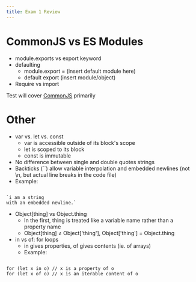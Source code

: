 ```yaml
---
title: Exam 1 Review
---
```

# CommonJS vs ES Modules

- module.exports vs export keyword
- defaulting
	- module.export = (insert default module here)
	- default export (insert module/object)
- Require vs import

Test will cover <u>CommonJS</u> primarily

# Other

- var vs. let vs. const
	- var is accessible outside of its block's scope
	- let is scoped to its block
	- const is immutable
- No difference between single and double quotes strings
- Backticks (\`\`) allow variable interpolation and embedded newlines (not \n, but actual line breaks in the code file)
- Example:
```JS

`i am a string
with an embedded newline.`

```
- Object\[thing\] vs Object.thing
	- In the first, thing is treated like a variable name rather than a property name
	- Object\[thing\] ≠ Object\['thing'\], Object\['thing'\] = Object.thing
- in vs of: for loops
	- in gives properties, of gives contents (ie. of arrays)
	- Example:
```JS

for (let x in o) // x is a property of o
for (let x of o) // x is an iterable content of o

```